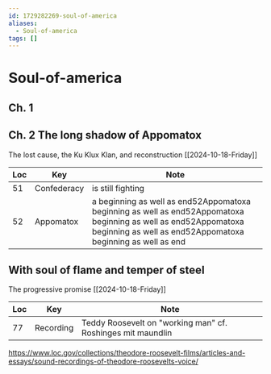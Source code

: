 ```yaml
---
id: 1729282269-soul-of-america
aliases:
  - Soul-of-america
tags: []
---
```


# Soul-of-america

## Ch. 1

## Ch. 2 The long shadow of Appomatox

The lost cause, the Ku Klux Klan, and reconstruction
[[2024-10-18-Friday]]

| Loc | Key         | Note                                                                                                                                                                           |
| --- | ----------- | ------------------------------------------------------------------------------------------------------------------------------------------------------------------------------ |
| 51  | Confederacy | is still fighting                                                                                                                                                              |
| 52  | Appomatox   | a beginning as well as end52Appomatoxa beginning as well as end52Appomatoxa beginning as well as end52Appomatoxa beginning as well as end52Appomatoxa beginning as well as end |

## With soul of flame and temper of steel

The progressive promise
[[2024-10-18-Friday]]

| Loc | Key       | Note                                                        |
| --- | --------- | ----------------------------------------------------------- |
| 77  | Recording | Teddy Roosevelt on "working man" cf. Roshinges mit maundlin |

<https://www.loc.gov/collections/theodore-roosevelt-films/articles-and-essays/sound-recordings-of-theodore-roosevelts-voice/>
